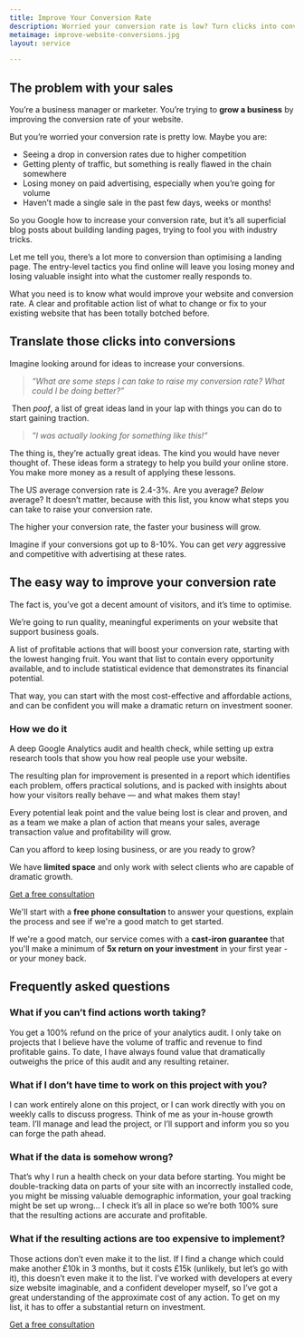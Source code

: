 ```yaml
---
title: Improve Your Conversion Rate
description: Worried your conversion rate is low? Turn clicks into conversions with our simple consulting solution to improve your conversion rate.
metaimage: improve-website-conversions.jpg
layout: service

---
```


## The problem with your sales

You’re a business manager or marketer. You’re trying to **grow a business** by improving the conversion rate of your website.

But you’re worried your conversion rate is pretty low. Maybe you are:

- Seeing a drop in conversion rates due to higher competition
- Getting plenty of traffic, but something is really flawed in the chain somewhere
- Losing money on paid advertising, especially when you’re going for volume
- Haven’t made a single sale in the past few days, weeks or months!

So you Google how to increase your conversion rate, but it’s all superficial blog posts about building landing pages, trying to fool you with industry tricks.

Let me tell you, there’s a lot more to conversion than optimising a landing page. The entry-level tactics you find online will leave you losing money and losing valuable insight into what the customer really responds to.

What you need is to know what would improve your website and conversion rate. A clear and profitable action list of what to change or fix to your existing website that has been totally botched before.

## Translate those clicks into conversions

Imagine looking around for ideas to increase your conversions.

> *“What are some steps I can take to raise my conversion rate? What could I be doing better?”*

 Then *poof*, a list of great ideas land in your lap with things you can do to start gaining traction.

>*”I was actually looking for something like this!”*

The thing is, they’re actually great ideas. The kind you would have never thought of. These ideas form a strategy to help you build your online store. You make more money as a result of applying these lessons.

The US average conversion rate is 2.4-3%. Are you average? *Below* average? It doesn’t matter, because with this list, you know what steps you can take to raise your conversion rate.

The higher your conversion rate, the faster your business will grow.

Imagine if your conversions got up to 8-10%. You can get *very* aggressive and competitive with advertising at these rates.

## The easy way to improve your conversion rate

The fact is, you’ve got a decent amount of visitors, and it’s time to optimise.

We’re going to run quality, meaningful experiments on your website that support business goals.

A list of profitable actions that will boost your conversion rate, starting with the lowest hanging fruit. You want that list to contain every opportunity available, and to include statistical evidence that demonstrates its financial potential.

That way, you can start with the most cost-effective and affordable actions, and can be confident you will make a dramatic return on investment sooner.

### How we do it

A deep Google Analytics audit and health check, while setting up extra research tools that show you how real people use your website. 

The resulting plan for improvement is presented in a report which identifies each problem, offers practical solutions, and is packed with insights about how your visitors really behave — and what makes them stay!

Every potential leak point and the value being lost is clear and proven, and as a team we make a plan of action that means your sales, average transaction value and profitability will grow.

Can you afford to keep losing business, or are you ready to grow?

We have **limited space** and only work with select clients who are capable of dramatic growth.

<a href="/#contact" title="Contact us now" class="btn btn-xl btn-service">Get a free consultation</a>

We'll start with a **free phone consultation** to answer your questions, explain the process and see if we're a good match to get started.

If we're a good match, our service comes with a **cast-iron guarantee** that you'll make a minimum of **5x return on your investment** in your first year - or your money back.

## Frequently asked questions

### What if you can’t find actions worth taking?

You get a 100% refund on the price of your analytics audit. I only take on projects that I believe have the volume of traffic and revenue to find profitable gains. To date, I have always found value that dramatically outweighs the price of this audit and any resulting retainer.

### What if I don’t have time to work on this project with you?

I can work entirely alone on this project, or I can work directly with you on weekly calls to discuss progress. Think of me as your in-house growth team. I’ll manage and lead the project, or I’ll support and inform you so you can forge the path ahead.

### What if the data is somehow wrong?

That’s why I run a health check on your data before starting. You might be double-tracking data on parts of your site with an incorrectly installed code, you might be missing valuable demographic information, your goal tracking might be set up wrong… I check it’s all in place so we’re both 100% sure that the resulting actions are accurate and profitable.

### What if the resulting actions are too expensive to implement?

Those actions don’t even make it to the list. If I find a change which could make another £10k in 3 months, but it costs £15k (unlikely, but let’s go with it), this doesn’t even make it to the list. I’ve worked with developers at every size website imaginable, and a confident developer myself, so I’ve got a great understanding of the approximate cost of any action. To get on my list, it has to offer a substantial return on investment.

<a href="/#contact" title="Contact us now" class="btn btn-xl btn-service">Get a free consultation</a>